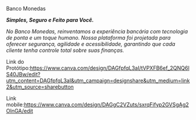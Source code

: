 Banco Monedas

***Simples, Seguro e Feito para Você.***

*No Banco Monedas, reinventamos a experiência bancária com tecnologia de ponta e um toque humano. Nossa plataforma foi projetada para oferecer segurança, agilidade e acessibilidade, garantindo que cada cliente tenha controle total sobre suas finanças.*

Link do Protótipo:https://www.canva.com/design/DAGfpfqL3aI/tVPXFB6ef_2QNQ6lS40JBw/edit?utm_content=DAGfpfqL3aI&utm_campaign=designshare&utm_medium=link2&utm_source=sharebutton

Link mobile:https://www.canva.com/design/DAGgC2VZuts/sxrqFifyp2GVSgAg2OInGA/edit
